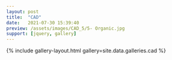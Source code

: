 ```yaml
---
layout: post
title:  "CAD"
date:   2021-07-30 15:39:40
preview: /assets/images/CAD_5/5- Organic.jpg
support: [jquery, gallery]
---
```


{% include gallery-layout.html gallery=site.data.galleries.cad %}
